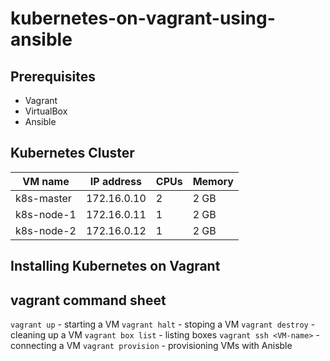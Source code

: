 # kubernetes-on-vagrant-using-ansible

## Prerequisites
- Vagrant
- VirtualBox
- Ansible

## Kubernetes Cluster
|VM name| IP address | CPUs | Memory |
|---|---|---|---|
|k8s-master| 172.16.0.10 | 2 | 2 GB |
|k8s-node-1| 172.16.0.11 | 1 | 2 GB |
|k8s-node-2| 172.16.0.12 | 1 | 2 GB |


## Installing Kubernetes on Vagrant


## vagrant command sheet

`vagrant up` - starting a VM
`vagrant halt` - stoping a VM
`vagrant destroy` - cleaning up a VM
`vagrant box list` - listing boxes
`vagrant ssh <VM-name>` - connecting a VM
`vagrant provision` - provisioning VMs with Anisble